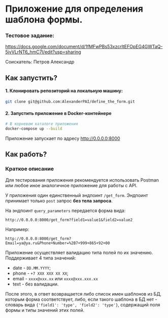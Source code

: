# Приложение для определения шаблона формы.

### Тестовое задание:

https://docs.google.com/document/d/1fMFwPBs53xzcrltEFOpEG4GWTaQ-5jvVLrNT6_hmC7I/edit?usp=sharing

Соискатель: Петров Александр

## Как запустить?

#### 1. Клонировать репозиторий на локальную машину:
```bash
git clone git@github.com:AlexanderPAI/define_the_form.git
```

#### 2. Запустить приложение в Docker-контейнере

```bash
# В корневом каталоге приложения
docker-compose up --build
```
Приложение запускает по адресу http://0.0.0.0:8000

## Как работь?
### Краткое описание
Для тестирования приложения рекомендуется использовать Postman или любое иное аналогичное приложение для работы с API. 

У приложения один единственный эндпоинт `/get_form`. Эндпоинт принимает только `post` запрос **без тела запроса**.

На эндпоинт `query_parameters` передается форма вида:
```
http://0.0.0.0:8000/get_form?field1=value1&field2=value2
```

Например:

```
http://0.0.0.0:8000/get_form?Email=ya@ya.ru&Phone+Number=%2B7+999+865+92+00
```

Приложение осуществляет валидацию типа полей по их значению.
Поддерживает 4 типа значений:
- date - `DD.MM.YYYY`;
- phone - `+7 XXX XXX XX XX`;
- email - `xxxx@xxx.xx` или `xxxx@xxx.xxx.xx`
- text - без валидации.

После этого, в ответ возвращается либо список имен шаблонов из БД, которым форма соответствует, либо, если такого шаблона в БД нет - словарь вида `{'field1': 'type', 'field2': 'type'}`, содержащий поля формы и типы значений этих полей. 
